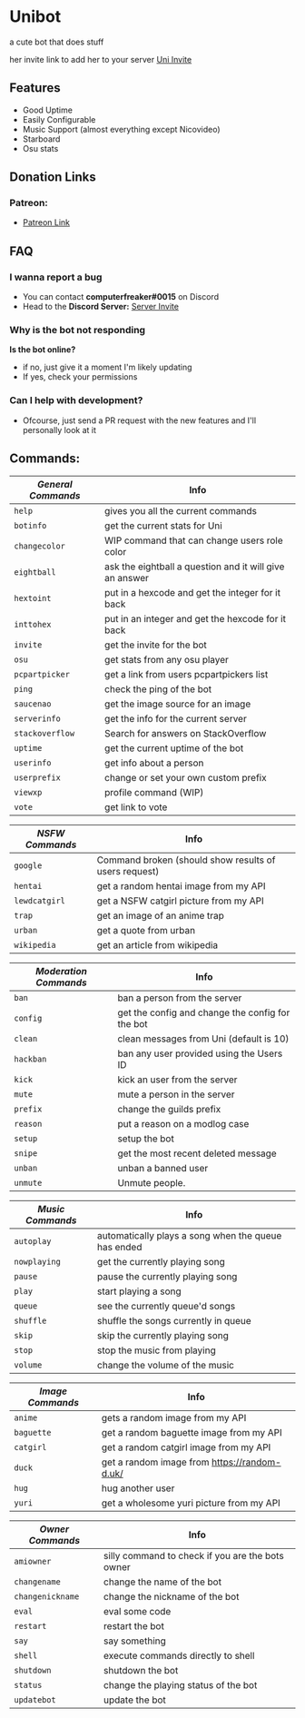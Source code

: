 # Unibot
a cute bot that does stuff

her invite link to add her to your server [Uni Invite](https://discordapp.com/oauth2/authorize?client_id=396801832711880715&scope=bot&permissions=-1)

## Features
- Good Uptime
- Easily Configurable
- Music Support (almost everything except Nicovideo)
- Starboard
- Osu stats

## Donation Links 
### Patreon:
- [Patreon Link](https://www.patreon.com/computerfreaker)


## FAQ
### I wanna report a bug
- You can contact **computerfreaker#0015** on Discord 
- Head to the **Discord Server:** [Server Invite](https://discord.gg/DDRbw7W)

### Why is the bot not responding
**Is the bot online?**
- if no, just give it a moment I'm likely updating
- If yes, check your permissions

### Can I help with development?
- Ofcourse, just send a PR request with the new features and I'll personally look at it

## Commands:
| ***General Commands*** | **Info**
| --- | --- | 
| `help` | gives you all the current commands |
| `botinfo` | get the current stats for Uni |
| `changecolor` | WIP command that can change users role color |
| `eightball` | ask the eightball a question and it will give an answer |
| `hextoint` | put in a hexcode and get the integer for it back | 
| `inttohex` | put in an integer and get the hexcode for it back |
| `invite`| get the invite for the bot |
| `osu` | get stats from any osu player |
| `pcpartpicker` | get a link from users pcpartpickers list |
| `ping` | check the ping of the bot |
| `saucenao` | get the image source for an image |
| `serverinfo` | get the info for the current server |
| `stackoverflow` | Search for answers on StackOverflow |
| `uptime` | get the current uptime of the bot |
| `userinfo` | get info about a person |
| `userprefix` | change or set your own custom prefix |
| `viewxp` | profile command (WIP) |
| `vote` | get link to vote |

| ***NSFW Commands*** | **Info**
| --- | --- |
| `google` | Command broken (should show results of users request) |
| `hentai` | get a random hentai image from my API |
| `lewdcatgirl` | get a NSFW catgirl picture from my API |
| `trap` | get an image of an anime trap |
| `urban` | get a quote from urban |
| `wikipedia` | get an article from wikipedia |

| ***Moderation Commands*** | **Info**
| --- | --- |
| `ban` | ban a person from the server |
| `config` | get the config and change the config for the bot |
| `clean` | clean messages from Uni (default is 10) |
| `hackban` | ban any user provided using the Users ID |
| `kick` | kick an user from the server |
| `mute` | mute a person in the server |
| `prefix` | change the guilds prefix |
| `reason` | put a reason on a modlog case |
| `setup` | setup the bot |
| `snipe` | get the most recent deleted message | 
| `unban` | unban a banned user |
| `unmute` | Unmute people. |


| ***Music Commands*** | **Info**
| --- | --- |
| `autoplay` | automatically plays a song when the queue has ended |
| `nowplaying` | get the currently playing song |
| `pause`| pause the currently playing song |
| `play` | start playing a song |
| `queue` | see the currently queue'd songs |
| `shuffle` | shuffle the songs currently in queue |
| `skip` | skip the currently playing song |
| `stop` | stop the music from playing |
| `volume` | change the volume of the music |

| ***Image Commands*** | **Info**
| --- | --- |
| `anime` | gets a random image from my API |
| `baguette` | get a random baguette image from my API |
| `catgirl` | get a random catgirl image from my API |
| `duck` | get a random image from https://random-d.uk/ |
| `hug` | hug another user |
| `yuri` | get a wholesome yuri picture from my API |


| ***Owner Commands*** | **Info**
| --- | --- |
| `amiowner` | silly command to check if you are the bots owner |
| `changename` | change the name of the bot|
| `changenickname` | change the nickname of the bot|
| `eval`| eval some code |
| `restart` | restart the bot |
| `say` | say something |
| `shell` | execute commands directly to shell
| `shutdown` | shutdown the bot |
| `status` | change the playing status of the bot |
| `updatebot` | update the bot |
